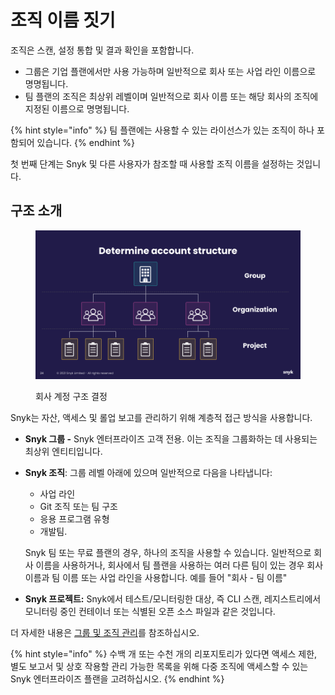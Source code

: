 # 조직 이름 짓기

조직은 스캔, 설정 통합 및 결과 확인을 포함합니다.

* 그룹은 기업 플랜에서만 사용 가능하며 일반적으로 회사 또는 사업 라인 이름으로 명명됩니다.
* 팀 플랜의 조직은 최상위 레벨이며 일반적으로 회사 이름 또는 해당 회사의 조직에 지정된 이름으로 명명됩니다.

{% hint style="info" %}
팀 플랜에는 사용할 수 있는 라이선스가 있는 조직이 하나 포함되어 있습니다.
{% endhint %}

첫 번째 단계는 Snyk 및 다른 사용자가 참조할 때 사용할 조직 이름을 설정하는 것입니다.

## 구조 소개

<div align="left"><figure><img src="../../../.gitbook/assets/determine-account-structure.png" alt="회사 계정 구조 결정" width="563"><figcaption><p>회사 계정 구조 결정</p></figcaption></figure></div>

Snyk는 자산, 액세스 및 롤업 보고를 관리하기 위해 계층적 접근 방식을 사용합니다.

* **Snyk 그룹 -** Snyk 엔터프라이즈 고객 전용. 이는 조직을 그룹화하는 데 사용되는 최상위 엔티티입니다.
* **Snyk 조직**: 그룹 레벨 아래에 있으며 일반적으로 다음을 나타냅니다:

    * 사업 라인
    * Git 조직 또는 팀 구조
    * 응용 프로그램 유형
    * 개발팀.

    Snyk 팀 또는 무료 플랜의 경우, 하나의 조직을 사용할 수 있습니다. 일반적으로 회사 이름을 사용하거나, 회사에서 팀 플랜을 사용하는 여러 다른 팀이 있는 경우 회사 이름과 팀 이름 또는 사업 라인을 사용합니다. 예를 들어 "회사 - 팀 이름"
* **Snyk 프로젝트:** Snyk에서 테스트/모니터링한 대상, 즉 CLI 스캔, 레지스트리에서 모니터링 중인 컨테이너 또는 식별된 오픈 소스 파일과 같은 것입니다.

더 자세한 내용은 [그룹 및 조직 관리](../../../snyk-admin/groups-and-organizations/)를 참조하십시오.

{% hint style="info" %}
수백 개 또는 수천 개의 리포지토리가 있다면 액세스 제한, 별도 보고서 및 상호 작용할 관리 가능한 목록을 위해 다중 조직에 액세스할 수 있는 Snyk 엔터프라이즈 플랜을 고려하십시오.
{% endhint %}